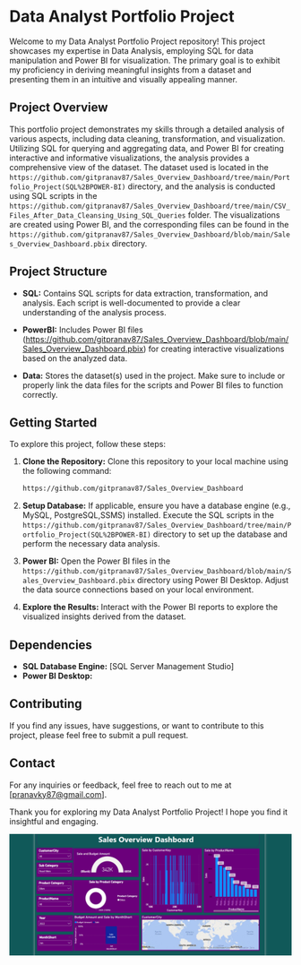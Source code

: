 # Data Analyst Portfolio Project

Welcome to my Data Analyst Portfolio Project repository! This project showcases my expertise in Data Analysis, employing SQL for data manipulation and Power BI for visualization. The primary goal is to exhibit my proficiency in deriving meaningful insights from a dataset and presenting them in an intuitive and visually appealing manner.

## Project Overview

This portfolio project demonstrates my skills through a detailed analysis of various aspects, including data cleaning, transformation, and visualization. Utilizing SQL for querying and aggregating data, and Power BI for creating interactive and informative visualizations, the analysis provides a comprehensive view of the dataset. The dataset used is located in the `https://github.com/gitpranav87/Sales_Overview_Dashboard/tree/main/Portfolio_Project(SQL%2BPOWER-BI)` directory, and the analysis is conducted using SQL scripts in the `https://github.com/gitpranav87/Sales_Overview_Dashboard/tree/main/CSV_Files_After_Data_Cleansing_Using_SQL_Queries` folder. The visualizations are created using Power BI, and the corresponding files can be found in the `https://github.com/gitpranav87/Sales_Overview_Dashboard/blob/main/Sales_Overview_Dashboard.pbix` directory.

## Project Structure

- **SQL:** Contains SQL scripts for data extraction, transformation, and analysis. Each script is well-documented to provide a clear understanding of the analysis process.

- **PowerBI:** Includes Power BI files (https://github.com/gitpranav87/Sales_Overview_Dashboard/blob/main/Sales_Overview_Dashboard.pbix) for creating interactive visualizations based on the analyzed data.

- **Data:** Stores the dataset(s) used in the project. Make sure to include or properly link the data files for the scripts and Power BI files to function correctly.

## Getting Started

To explore this project, follow these steps:

1. **Clone the Repository:** Clone this repository to your local machine using the following command:
    ```bash
    https://github.com/gitpranav87/Sales_Overview_Dashboard
    ```

2. **Setup Database:** If applicable, ensure you have a database engine (e.g., MySQL, PostgreSQL,SSMS) installed. Execute the SQL scripts in the `https://github.com/gitpranav87/Sales_Overview_Dashboard/tree/main/Portfolio_Project(SQL%2BPOWER-BI)` directory to set up the database and perform the necessary data analysis.

3. **Power BI:** Open the Power BI files in the `https://github.com/gitpranav87/Sales_Overview_Dashboard/blob/main/Sales_Overview_Dashboard.pbix` directory using Power BI Desktop. Adjust the data source connections based on your local environment.

4. **Explore the Results:** Interact with the Power BI reports to explore the visualized insights derived from the dataset.

## Dependencies

- **SQL Database Engine:** [SQL Server Management Studio]
- **Power BI Desktop:** 

## Contributing

If you find any issues, have suggestions, or want to contribute to this project, please feel free to submit a pull request.


## Contact

For any inquiries or feedback, feel free to reach out to me at [pranavky87@gmail.com].

Thank you for exploring my Data Analyst Portfolio Project! I hope you find it insightful and engaging.

![Dashboard](https://github.com/gitpranav87/Sales_Overview_Dashboard/blob/main/Dashboard.png)


